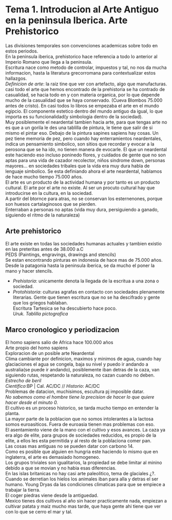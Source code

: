 [11/Septiembre]:#
# Tema 1. Introducion al Arte Antiguo en la peninsula Iberica. Arte Prehistorico
Las divisiones temporales son convenciones academicas sobre todo en estos periodos.  
En la peninsula iberica, prehistorico hace referencia a todo lo anterior al Imperio Romano que llega a la peninsula.  
Escritura nace como metodo de controlar, impuestos y tal, no nos da mucha informacion, hasta la literatura grecorromana para contextualizar estos hallazgos.  
*Definicion de arte*: la raiz tine que ver con artefacto, algo que manufacturas. casi todo el arte que hemos encontrado de la prehistoria se ha contrado de casualidad, se hacia todo en y con materia organica, por lo que depende mucho de la casualidad que se haya conservado. (Cueva Blombos 75.000 antes de cristo). En casi todos lo libros se empezaba el arte en el mundo egipcio. El componente estetico dentro del mundo antiguo da igual, lo que importa es su funcionalidad(y simbologia dentro de la sociedad).  
Muy posiblemente el neardental tambien hacia arte, para que tengas arte no es que a un gorila le des una tablilla de pintura, le tiene que salir de si mismo el pintar eso. Debajo de la pintura sapines sapiens hay cosas. Un pez tiene memoria de pez, pero cuando hay enterramientos neardentales, indica un pensamiento simbolico, son sitios que recordar y evocar a la perosona que se ha ido, no tienen manera de evocarle. El que un neardental este haciendo eso incluso poninedo flores, y cuidados de gente que no son aptas para una vida de cazador recolector, niños sindrome down, personas mayores... en sociedades tribales que la vida era muy dura habla de lenguaje simbolico. Se esta definiando ahora el arte neardental, hablamos de hace mucho tiempo 75.000 años.  
El arte es un producto de la actividad humana y por tanto es un producto cultural. El arte por el arte no existe. Al ser un procuto cultural hay que introducirse en la cultura, en la sociedad.  
A partir del btornce para atras, no se conservan los esternenones, porque son huesos cartalaginosos que se pierden.  
Enterraban a personas no aptas (vida muy dura, persiguiendo a ganado, siguiendo el ritmo de la naturaleza)  
## Arte prehistorico
El arte existe en todas las sociedades humanas actuales y tambien existio en las preteritas antes de 38.000 a.C  
PEDS (Paintings, engravings, drawings and stencils)  
Se estan encontrando pinturas en indonesia de hace mas de 75.000 años.  
Desde la patagonia hasta la peninsula iberica, se da mucho el poner la mano y hacer stencils.  
- *Prehistoria*: unicamente denota la llegada de la escritua a una zona o sociedad.
- *Protohistoria*: culturas agrafas en contacto con sociedades plenamente literarias. Gente que tienen escritura que no se ha descifrado y gente que los griegos hablaban.  
Escritura Tartesica se ha descubierto hace poco.  
_Uruk. Tablilla pictografica_
## Marco cronologico y periodizacion  
El homo sapiens salio de Africa hace 100.000 años  
Arte propio del homo sapiens  
Exploracion de un posible arte Neardental  
Clima cambiante por definicion, maximos y minimos de agua, cuando hay glaciaciones el agua se congela, baja su nivel y puedo ir andando a australia(se puede ir andando), posiblemente iban detras de la caza, van siguiendo rutas, respetando la naturaleza, no cazan cuando no deben. *Estrecho de beril*  
_Cientifico_:BP | Cal. AC/DC // _Historio_: AC/DC  
Problemas de datacion, muchisimos, escultura pj imposible datar.  
_No sabemos como el hombre tiene la precision de hacer lo que quiere hacer desde el minuto 0._  
El cultivo es un proceso historico, se tarda mucho tiempo en entender la planta.  
La mayor parte de la poblacion que no somos intolerantes a la lactosa somos euroasiticos. Fuera de euroasia tienen mas problemas con eso.  
El asentamiento viene de la mano con el cultivo y esos avances.  La caza ya era algo de elite, para grupos de sociedades reducidos, es propio de la elite, a ellos les esta permitida y al resto de la poblaciona comer pan.  
Las cosas mas antiguas no se pueden datar con carbono 14.  
Como es posible que alguien en hungria este haciendo lo mismo que en inglaterra, el arte es demasiado homogeneo.  
Los grupos triviales son igualitarios, la propiedad se debe limitar al minino debido a que se movian y no habia esas diferencias.  
En las islas britanicas no hay casi arte paleolitico, tema de glaciales ¿?.  
Cuando se derretian los hielos los animales iban para alla y detras el ser humano.
Young Dryas da las condiciones climaticas para que se empiece a trabajar la tierra.  
El coger piedras viene desde la antiguedad.  
Mexico tienes dos cultivos al año sin hacer practicamente nada, empiezan a cultivar patata y maiz mucho mas tarde, que haya gente ahi tiene que ver con lo que se cerro el mar y tal.  
